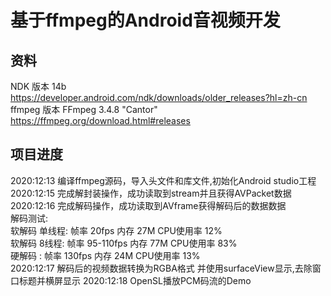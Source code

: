 基于ffmpeg的Android音视频开发
=============================

资料
----
NDK 版本 14b https://developer.android.com/ndk/downloads/older_releases?hl=zh-cn 
ffmpeg 版本 FFmpeg 3.4.8 "Cantor" https://ffmpeg.org/download.html#releases

项目进度
--------
2020:12:13 编译ffmpeg源码，导入头文件和库文件,初始化Android studio工程  
2020:12:15 完成解封装操作，成功读取到stream并且获得AVPacket数据  
2020:12:16 完成解码操作，成功读取到AVframe获得解码后的数据数据  
  解码测试:  
  软解码 单线程: 帧率 20fps      内存 27M    CPU使用率 12%  
  软解码 8线程:  帧率 95-110fps  内存 77M    CPU使用率 83%  
  硬解码 :       帧率 130fps     内存 24M    CPU使用率 13%  
2020:12:17 解码后的视频数据转换为RGBA格式 并使用surfaceView显示,去除窗口标题并横屏显示
2020:12:18 OpenSL播放PCM码流的Demo  





